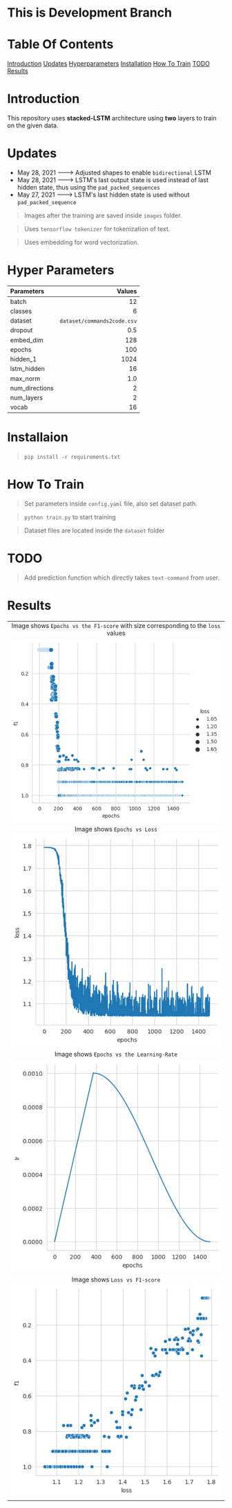 # This is Development Branch


# Table Of Contents


[Introduction](#introduction)
[Updates](#updates)
[Hyperparameters](#hyper-parameters)
[Installation](#installation)
[How To Train](#how-to-train)
[TODO](#todo)
[Results](#results)


# Introduction
This repository uses **stacked-LSTM** architecture using **two** layers to 
train on the given data.

# Updates

- May 28, 2021 ---> Adjusted shapes to enable `bidirectional` LSTM 
- May 28, 2021 ---> LSTM's last output state is used instead of last hidden state, thus using the `pad_packed_sequences`
- May 27, 2021 ---> LSTM's last hidden state is used without `pad_packed_sequence` 


> Images after the training are saved inside `images` folder.

> Uses `tensorflow tokenizer` for tokenization of text.

> Uses embedding for word vectorization. 
# Hyper Parameters
| Parameters | Values |
| :---------- | -------:|
batch          | 12
classes        | 6
dataset        | `dataset/commands2code.csv`
dropout        | 0.5
embed_dim      | 128
epochs         | 100
hidden_1       | 1024
lstm_hidden    | 16
max_norm       | 1.0
num_directions |  2
num_layers     |  2
vocab          | 16

# Installaion
>`pip install -r requirements.txt`
# How To Train
>Set parameters inside `config.yaml` file, also set dataset path. 

> `python train.py` to start training

> Dataset files are located inside the `dataset` folder

# TODO
> Add prediction function which directly takes `text-command` from user.


# Results
|  |
|:-----:|
|Image shows `Epochs vs the F1-score` with size corresponding to the `loss` values| 
|![Epochs vs F1 score loss](images/epochs_f1_loss.png)|
|Image shows `Epochs vs Loss`| 
|![Epochs vs loss](images/epochs_loss.png)|
|Image shows `Epochs vs the Learning-Rate`|
|![Epochs vs LR](images/epochs_lr.png)|
|Image shows `Loss vs F1-score`|
|![Loss vs F1-score](images/loss_f1.png)|
